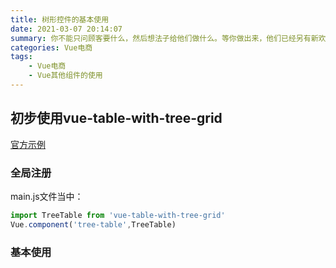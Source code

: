 ```yaml
---
title: 树形控件的基本使用
date: 2021-03-07 20:14:07
summary: 你不能只问顾客要什么，然后想法子给他们做什么。等你做出来，他们已经另有新欢了。
categories: Vue电商
tags: 
	- Vue电商
	- Vue其他组件的使用
---
```


## 初步使用vue-table-with-tree-grid

[官方示例](https://github.com/MisterTaki/vue-table-with-tree-grid/blob/master/example/Example.vue)

### 全局注册

main.js文件当中：

```js
import TreeTable from 'vue-table-with-tree-grid'
Vue.component('tree-table',TreeTable)
```

### 基本使用

```js

```



